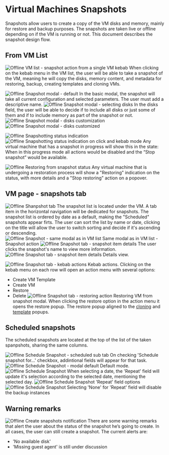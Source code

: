 # Virtual Machines Snapshots

Snapshots allow users to create a copy of the VM disks and memory, mainly for restore and backup purposes. The snapshots are taken live or offline depending on if the VM is running or not. 
This document describes the snapshot design flow.  




## From VM List 

![Offline VM list - snapshot action from a single VM kebab](img/1-00.jpg)
When clicking on the kebab menu in the VM list, the user will be able to take a snapshot of the VM, meaning he will copy the disks, memory content, and metadata for restoring, backup, creating templates and cloning VMs.

![Offline Snapshot modal - default](img/1-01.jpg)
In the basic modal, the snapshot will take all current configuration and selected parameters.
The user must add a descriptive name.
![Offline Snapshot modal - selecting disks](img/1-02.jpg)
In the disks field, the user will be able to decide if to include all disks or just some of them and if to include memory as part of the snapshot or not.
![Offline Snapshot modal - disks customization](img/1-03.jpg)
![Offline Snapshot modal - disks customized](img/1-04.jpg)

![Offline Snapshotting status indication](img/1-05.jpg)
![Offline Snapshotting status indication on click and kebab mode](img/1-06.jpg)
Any virtual machine that has a snapshot in progress will show this in the state:
When in this progress mode all actions would be disabled and the “Stop snapshot” would be available.

![Offline Restoring from snapshot status](img/1-07.jpg)
Any virtual machine that is undergoing a restoration process will show a "Restoring" indication on the status, with more details and a "Stop restoring" action on a popover. 


## VM page - snapshots tab

![Offline Shanpshot tab](img/2-00.jpg)
The snapshot list is located under the VM. A tab item in the horizontal navigation will be dedicated for snapshots. The snapshot list is ordered by  date as a default, making the "Scheduled" snapshots appear firts.
The user can sort the list by name or date, clicking on the title will allow the user to switch sorting and decide if it's ascending or descending.  
![Offline Snapshot - same modal as in VM list](img/2-01.jpg)
Same modal as in VM list - Snapshot action
![Offline Snapshot tab -  snapshot item details](img/2-02a.jpg)
The user clicks the snapshot's name to view more information. 
![Offline Snapshot tab - snapshot item details](img/2-02.jpg)
Details view.

![Offline Snapshot tab - kebab actions](img/2-03.jpg)
Kebab actions.
Clicking on the kebab menu on each row will open an action menu with several options:
- Create VM Template
- Create VM
- Restore
- Delete
![Offline Snapshot tab - restoring action](img/2-04.jpg)
Restoring VM from snapshot modal. When clicking the restore option in the action menu it opens the restore popup. The restore popup aligned to the [cloning](http://openshift.github.io/openshift-origin-design/web-console/knikubevirt/clone-vm/clone-vm) and [template](http://openshift.github.io/openshift-origin-design/web-console/knikubevirt/vm-templates/vm-templates) popups.


## Scheduled snapshots

The scheduled snapshots are located at the top of the list of the taken spanpshots, sharing the same columns.

![Offline Schedule Snapshot - scheduled sub tab](img/3-00.jpg)
On checking 'Schedule snapshot for...' checkbox, addintional fields will appear for that task.
![Offline Schedule Snapshot - modal default](img/3-01.jpg)
Default mode.
![Offline Schedule Snapshot](img/3-02.jpg)
When selecting a date, the 'Repeat' field will update it's selection according to the selected date, mentioning the selected day.
![Offline Schedule Snapshot](img/3-03.jpg)
'Repeat' field options
![Offline Schedule Snapshot](img/3-04.jpg)
Selecting 'None' for 'Repeat' field will disable the backup instances


## Warning remarks

![Offline Create snapshots notification](img/4-0.jpg)
There are some warning remarks that alert the user about the status of the snapshot he’s going to create. In all cases, the user can still create a snapshot. 
The current alerts are:
- 'No available disk'
- 'Missing guest agent' is still under discussion